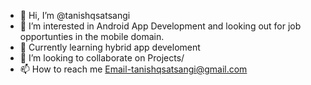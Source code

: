 - 👋 Hi, I’m @tanishqsatsangi
- 👀 I’m interested in Android App Development and looking out for job opportunties in the mobile domain.
- 🌱 Currently learning hybrid app develoment
- 💞️ I’m looking to collaborate on Projects/
- 📫 How to reach me Email-tanishqsatsangi@gmail.com

<!---
tanishqsatsangi/tanishqsatsangi is a ✨ special ✨ repository because its `README.md` (this file) appears on your GitHub profile.
You can click the Preview link to take a look at your changes.
--->
